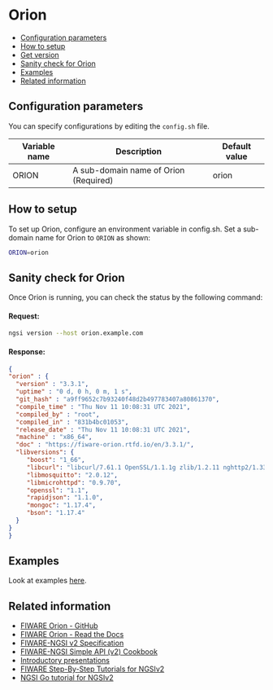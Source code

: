# Orion

-   [Configuration parameters](#configuration-parameters)
-   [How to setup](#how-to-setup)
-   [Get version](#get-version)
-   [Sanity check for Orion](#sanity-check-for-orion)
-   [Examples](#examples)
-   [Related information](#related-information)

## Configuration parameters

You can specify configurations by editing the `config.sh` file.

| Variable name | Description                           | Default value |
| ------------- | ------------------------------------- | ------------- |
| ORION         | A sub-domain name of Orion (Required) | orion         | 

## How to setup

To set up Orion, configure an environment variable in config.sh.
Set a sub-domain name for Orion to `ORION` as shown:

```bash
ORION=orion
```

## Sanity check for Orion

Once Orion is running, you can check the status by the following command:

#### Request:

```bash
ngsi version --host orion.example.com
```

#### Response:

```json
{
"orion" : {
  "version" : "3.3.1",
  "uptime" : "0 d, 0 h, 0 m, 1 s",
  "git_hash" : "a9ff9652c7b93240f48d2b497783407a80861370",
  "compile_time" : "Thu Nov 11 10:08:31 UTC 2021",
  "compiled_by" : "root",
  "compiled_in" : "831b4bc01053",
  "release_date" : "Thu Nov 11 10:08:31 UTC 2021",
  "machine" : "x86_64",
  "doc" : "https://fiware-orion.rtfd.io/en/3.3.1/",
  "libversions": {
     "boost": "1_66",
     "libcurl": "libcurl/7.61.1 OpenSSL/1.1.1g zlib/1.2.11 nghttp2/1.33.0",
     "libmosquitto": "2.0.12",
     "libmicrohttpd": "0.9.70",
     "openssl": "1.1",
     "rapidjson": "1.1.0",
     "mongoc": "1.17.4",
     "bson": "1.17.4"
  }
}
}
```

## Examples

Look at examples [here](https://github.com/lets-fiware/FIWARE-Big-Bang/tree/main/examples/orion).

## Related information

-   [FIWARE Orion - GitHub](https://github.com/telefonicaid/fiware-orion)
-   [FIWARE Orion - Read the Docs](https://fiware-orion.readthedocs.io/en/master/)
-   [FIWARE-NGSI v2 Specification](http://telefonicaid.github.io/fiware-orion/api/v2/stable/)
-   [FIWARE-NGSI Simple API (v2) Cookbook](http://telefonicaid.github.io/fiware-orion/api/v2/stable/cookbook/)
-   [Introductory presentations](https://www.slideshare.net/fermingalan/orion-context-broker-20211022)
-   [FIWARE Step-By-Step Tutorials for NGSIv2](https://fiware-tutorials.readthedocs.io/en/latest/)
-   [NGSI Go tutorial for NGSIv2](https://ngsi-go.letsfiware.jp/tutorial/ngsi-v2-crud/)
